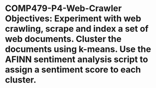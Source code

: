 # COMP479-P4-Web-Crawler Objectives: Experiment with web crawling, scrape and index a set of web documents. Cluster the documents using k-means. Use the AFINN sentiment analysis script to assign a sentiment score to each cluster.

